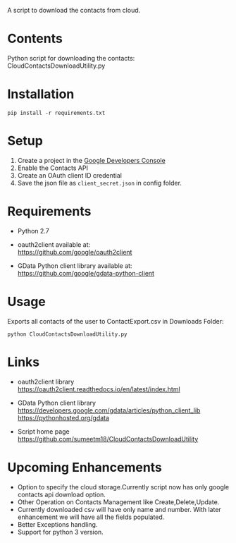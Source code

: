 A script to download the contacts from cloud.

# Contents

Python script for downloading the  contacts: CloudContactsDownloadUtility.py



# Installation

```
pip install -r requirements.txt
```

# Setup

1. Create a project in the [Google Developers Console](https://console.developers.google.com)
2. Enable the Contacts API
3. Create an OAuth client ID credential
4. Save the json file as ```client_secret.json```  in config folder.


# Requirements

- Python 2.7

- oauth2client available at:  
  https://github.com/google/oauth2client

- GData Python client library available at:  
  https://github.com/google/gdata-python-client

# Usage
Exports all contacts of the user to ContactExport.csv in Downloads Folder:
  ```
  python CloudContactsDownloadUtility.py
  ```


# Links

- oauth2client library  
  https://oauth2client.readthedocs.io/en/latest/index.html

- GData Python client library  
  https://developers.google.com/gdata/articles/python_client_lib  
  https://pythonhosted.org/gdata

- Script home page  
  https://github.com/sumeetm18/CloudContactsDownloadUtility


# Upcoming Enhancements

- Option to specify the cloud storage.Currently script now has only google contacts api download option.
- Other Operation on Contacts Management like Create,Delete,Update.
- Currently downloaded csv will have only name and number. With later enhancement we will have all the fields populated.
- Better Exceptions handling.
- Support for  python 3 version.